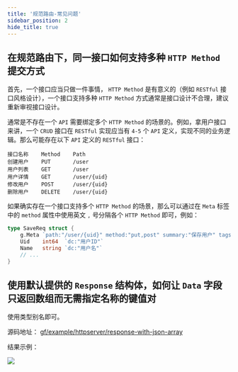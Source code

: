 ```yaml
---
title: '规范路由-常见问题'
sidebar_position: 2
hide_title: true
---
```


## 在规范路由下，同一接口如何支持多种 `HTTP Method` 提交方式

首先，一个接口应当只做一件事情， `HTTP Method` 是有意义的（例如 `RESTful` 接口风格设计），一个接口支持多种 `HTTP Method` 方式通常是接口设计不合理，建议重新审视接口设计。

通常是不存在一个 `API` 需要绑定多个 `HTTP Method` 的场景的。例如，拿用户接口来讲，一个 `CRUD` 接口在 `RESTful` 实现应当有 `4-5` 个 `API` 定义，实现不同的业务逻辑。那么可能存在以下 `API` 定义的 `RESTful` 接口：

```
接口名称    Method    Path
创建用户    PUT       /user
用户列表    GET       /user
用户详情    GET       /user/{uid}
修改用户    POST      /user/{uid}
删除用户    DELETE    /user/{uid}
```

如果确实存在一个接口支持多个 `HTTP Method` 的场景，那么可以通过在 `Meta` 标签中的 `method` 属性中使用英文 `,` 号分隔各个 `HTTP Method` 即可，例如：

```go
type SaveReq struct {
    g.Meta `path:"/user/{uid}" method:"put,post" summary:"保存用户" tags:"用户管理"`
    Uid    int64  `dc:"用户ID"`
    Name   string `dc:"用户名"`
    // ...
}
```

## 使用默认提供的 `Response` 结构体，如何让 `Data` 字段只返回数组而无需指定名称的键值对

使用类型别名即可。

源码地址： [gf/example/httpserver/response-with-json-array](https://github.com/gogf/gf/tree/master/example/httpserver/response-with-json-array)

结果示例：

![](/markdown/8f35bbfdaa5c4f31a4b2418f5515f2b6.png)